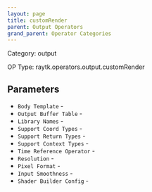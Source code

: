 ```yaml
---
layout: page
title: customRender
parent: Output Operators
grand_parent: Operator Categories
---
```


Category: output

OP Type: raytk.operators.output.customRender

## Parameters

* `Body Template` - 
* `Output Buffer Table` - 
* `Library Names` - 
* `Support Coord Types` - 
* `Support Return Types` - 
* `Support Context Types` - 
* `Time Reference Operator` - 
* `Resolution` - 
* `Pixel Format` - 
* `Input Smoothness` - 
* `Shader Builder Config` -
